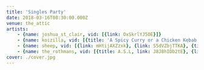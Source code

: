 ```yaml
---
title: 'Singles Party'
date: 2018-03-16T08:30:00.000Z
venue: the_attic
artists:
    - {name: joshua_st_clair, vid: [{link: OxSkrlYJ5OE}]}
    - {name: koizilla, vid: [{title: 'A Spicy Curry or a Chicken Kebab', link: XbvGfvyU7JQ}, {link: x7t-CGY_Gng}, {link: _RvhhSw-cz0}]}
    - {name: sheep, vid: [{link: mHtijAXZzxk}, {link: S5dVZbjTTKA}, {title: 'The government can''t take my benny', link: RHtpVY7NXf0}]}
    - {name: the_rothmans, vid: [{title: A.S.L, link: J8J8hIDb2tE}, {link: du8U58acoVs}, {link: JBWEM-f3p8Q}, {link: GShphYV7lJc}]}
cover: ./cover.jpg
---
```


